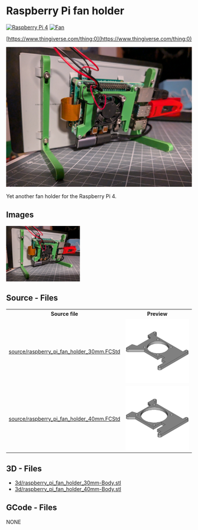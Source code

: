 # Raspberry Pi fan holder
[![Raspberry Pi 4](https://img.shields.io/badge/Raspberry_Pi_4-024c73)](https://www.thingiverse.com/tag:Raspberry_Pi_4)
[![Fan](https://img.shields.io/badge/Fan-024c73)](https://www.thingiverse.com/tag:Fan)

[https://www.thingiverse.com/thing:0](https://www.thingiverse.com/thing:0)


![thumbnail image](img/00_poc.jpg)


Yet another fan holder for the Raspberry Pi 4.

## Images
[<img src="img/00_poc.jpg" alt="img/00_poc.jpg" width="200"/>](img/00_poc.jpg)

## Source - Files

<table>
  <tr>
    <th>Source file</th>
    <th>Preview</th>
  </tr>
  <tr>
    <td>
        <a href="source/raspberry_pi_fan_holder_30mm.FCStd">source/raspberry_pi_fan_holder_30mm.FCStd</a>
    </td>
    <td>
        <img src="img/previews/raspberry_pi_fan_holder_30mm.png" alt="img/previews/raspberry_pi_fan_holder_30mm.png" width="200"/>
    </td>
  </tr>
  <tr>
    <td>
        <a href="source/raspberry_pi_fan_holder_40mm.FCStd">source/raspberry_pi_fan_holder_40mm.FCStd</a>
    </td>
    <td>
        <img src="img/previews/raspberry_pi_fan_holder_40mm.png" alt="img/previews/raspberry_pi_fan_holder_40mm.png" width="200"/>
    </td>
  </tr>
</table>

## 3D - Files
* [3d/raspberry_pi_fan_holder_30mm-Body.stl](3d/raspberry_pi_fan_holder_30mm-Body.stl)
* [3d/raspberry_pi_fan_holder_40mm-Body.stl](3d/raspberry_pi_fan_holder_40mm-Body.stl)

## GCode - Files
NONE